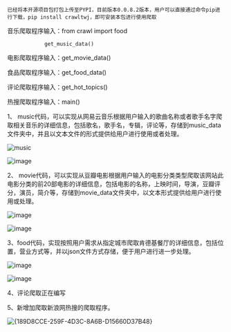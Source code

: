 
    已经将本开源项目包打包上传至PYPI，目前版本0.0.8.2版本，用户可以直接通过命令pip进行下载，pip install crawltwj，即可安装本包进行使用爬取
    
音乐爬取程序输入：from crawl import food
                
                get_music_data()

电影爬取程序输入：get_movie_data()

食品爬取程序输入：get_food_data()

评论爬取程序输入：get_hot_topics()

热搜爬取程序输入：main()


1、
music代码，可以实现从网易云音乐根据用户输入的歌曲名称或者歌手名字爬取相关音乐的详细信息，包括歌名，歌手名，专辑，评论等，存储到music_data文件夹中，并且以文本文件的形式提供给用户进行使用或者处理。

![music](https://github.com/user-attachments/assets/12319d68-1c6b-4cce-97c6-cce87232c44f)

![image](https://github.com/user-attachments/assets/51f1832b-5086-4bb4-afb3-93561c7fe9d8)

2、
movie代码，可以实现从豆瓣电影根据用户输入的电影分类类型爬取该网站此电影分类的前20部电影的详细信息，包括电影的名称，上映时间，导演，豆瓣评分，演员，简介等，存储到movie_data文件夹中，以文本形式提供给用户进行使用或处理。

![image](https://github.com/user-attachments/assets/69a1f6fc-febb-432b-b3c9-73391e67e04c)

![image](https://github.com/user-attachments/assets/37c66b3a-1b7d-42fb-bfed-f41dec62021c)

3、food代码，实现按照用户需求从指定城市爬取肯德基餐厅的详细信息，包括位置，营业方式等，并以json文件方式存储，便于用户进行进一步处理。

![image](https://github.com/user-attachments/assets/fa7e5431-5b53-4f27-90f8-2a9a7e7b2e17)

![image](https://github.com/user-attachments/assets/4261c721-cfd3-4364-97b6-22e6db56b067)

4、评论爬取正在编写

5、新增加爬取新浪网热搜的爬取程序。

![{189D8CCE-259F-4D3C-8A6B-D15660D37B48}](https://github.com/user-attachments/assets/682687a7-7f9d-48e1-81d1-702543ace4da)


